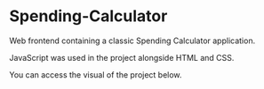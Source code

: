 # Spending-Calculator

Web frontend containing a classic Spending Calculator application.

JavaScript was used in the project alongside HTML and CSS.

You can access the visual of the project below.
